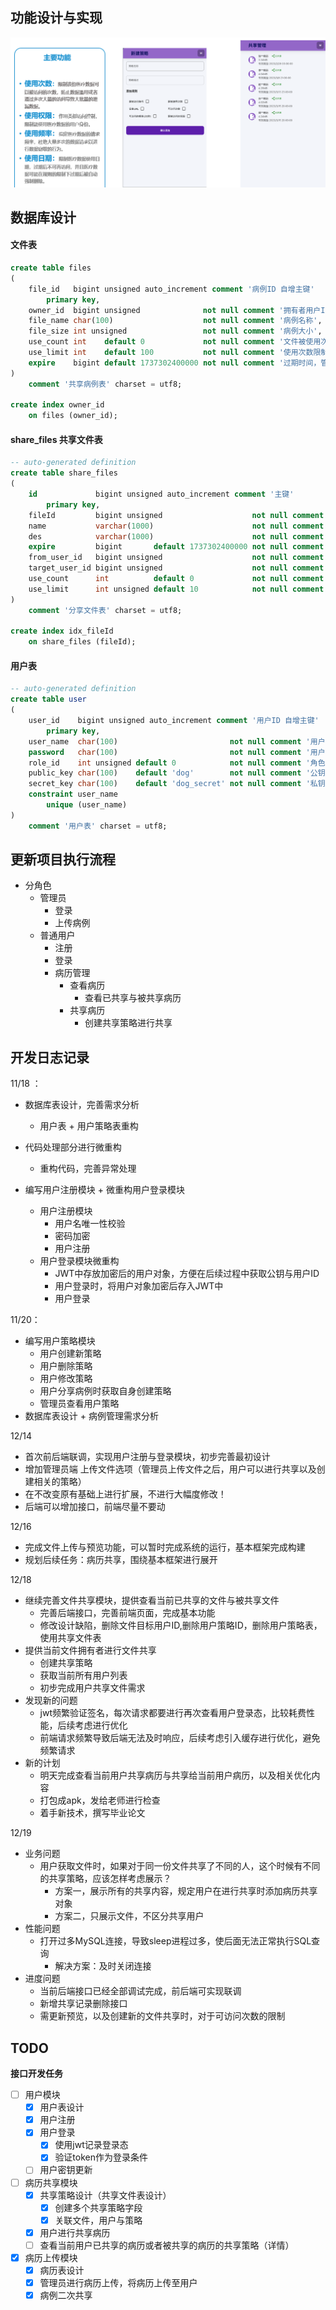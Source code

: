 ## 功能设计与实现

![1700312747480](image/reademe/1700312747480.png)

## 数据库设计
#### 文件表
```sql
create table files
(
    file_id   bigint unsigned auto_increment comment '病例ID 自增主键'
        primary key,
    owner_id  bigint unsigned              not null comment '拥有者用户ID',
    file_name char(100)                    not null comment '病例名称',
    file_size int unsigned                 not null comment '病例大小',
    use_count int    default 0             not null comment '文件被使用次数',
    use_limit int    default 100           not null comment '使用次数限制，管理员上传病历默认拥有100次查看机会',
    expire    bigint default 1737302400000 not null comment '过期时间，管理员上传的病历，可以指定其过期时间，默认为2025年1月'
)
    comment '共享病例表' charset = utf8;

create index owner_id
    on files (owner_id);


```
#### share_files 共享文件表
```sql
-- auto-generated definition
create table share_files
(
    id             bigint unsigned auto_increment comment '主键'
        primary key,
    fileId         bigint unsigned                    not null comment '文件ID',
    name           varchar(1000)                      not null comment '策略名称',
    des            varchar(1000)                      not null comment '策略描述',
    expire         bigint       default 1737302400000 not null comment '过期时间 默认值为当前时间增加一天',
    from_user_id   bigint unsigned                    not null comment '当前共享用户',
    target_user_id bigint unsigned                    not null comment '目标用户ID',
    use_count      int          default 0             not null comment '已使用次数',
    use_limit      int unsigned default 10            not null comment '使用次数 默认值为10'
)
    comment '分享文件表' charset = utf8;

create index idx_fileId
    on share_files (fileId);


```
#### 用户表
```sql
-- auto-generated definition
create table user
(
    user_id    bigint unsigned auto_increment comment '用户ID 自增主键'
        primary key,
    user_name  char(100)                         not null comment '用户名称',
    password   char(100)                         not null comment '用户密码',
    role_id    int unsigned default 0            not null comment '角色ID 管理员 1 普通用户 0 默认为0',
    public_key char(100)    default 'dog'        not null comment '公钥 默认为dog',
    secret_key char(100)    default 'dog_secret' not null comment '私钥 默认为dog_secret',
    constraint user_name
        unique (user_name)
)
    comment '用户表' charset = utf8;


```

## 更新项目执行流程
- 分角色
  - 管理员
    - 登录
    - 上传病例
  - 普通用户
    - 注册
    - 登录
    - 病历管理
      - 查看病历
        - 查看已共享与被共享病历
      - 共享病历
        - 创建共享策略进行共享


## 开发日志记录

11/18 ：

- 数据库表设计，完善需求分析

  - 用户表 + 用户策略表重构
- 代码处理部分进行微重构

  - 重构代码，完善异常处理
- 编写用户注册模块 + 微重构用户登录模块

  - 用户注册模块
    - 用户名唯一性校验
    - 密码加密
    - 用户注册
  - 用户登录模块微重构
    - JWT中存放加密后的用户对象，方便在后续过程中获取公钥与用户ID
    - 用户登录时，将用户对象加密后存入JWT中
    - 用户登录

11/20：

- 编写用户策略模块
  - 用户创建新策略
  - 用户删除策略
  - 用户修改策略
  - 用户分享病例时获取自身创建策略
  - 管理员查看用户策略
- 数据库表设计 + 病例管理需求分析

12/14
- 首次前后端联调，实现用户注册与登录模块，初步完善最初设计
- 增加管理员端 上传文件选项（管理员上传文件之后，用户可以进行共享以及创建相关的策略）
- 在不改变原有基础上进行扩展，不进行大幅度修改！
- 后端可以增加接口，前端尽量不要动

12/16
- 完成文件上传与预览功能，可以暂时完成系统的运行，基本框架完成构建
- 规划后续任务：病历共享，围绕基本框架进行展开

12/18
- 继续完善文件共享模块，提供查看当前已共享的文件与被共享文件
  - 完善后端接口，完善前端页面，完成基本功能
  - 修改设计缺陷，删除文件目标用户ID,删除用户策略ID，删除用户策略表，使用共享文件表
- 提供当前文件拥有者进行文件共享
  - 创建共享策略
  - 获取当前所有用户列表
  - 初步完成用户共享文件需求
- 发现新的问题
  - jwt频繁验证签名，每次请求都要进行再次查看用户登录态，比较耗费性能，后续考虑进行优化
  - 前端请求频繁导致后端无法及时响应，后续考虑引入缓存进行优化，避免频繁请求
- 新的计划
  - 明天完成查看当前用户共享病历与共享给当前用户病历，以及相关优化内容
  - 打包成apk，发给老师进行检查
  - 着手新技术，撰写毕业论文

12/19
- 业务问题
  - 用户获取文件时，如果对于同一份文件共享了不同的人，这个时候有不同的共享策略，应该怎样考虑展示？
    - 方案一，展示所有的共享内容，规定用户在进行共享时添加病历共享对象
    - 方案二，只展示文件，不区分共享用户
- 性能问题
  - 打开过多MySQL连接，导致sleep进程过多，使后面无法正常执行SQL查询
    - 解决方案：及时关闭连接
- 进度问题
  - 当前后端接口已经全部调试完成，前后端可实现联调
  - 新增共享记录删除接口
  - 需更新预览，以及创建新的文件共享时，对于可访问次数的限制
## TODO

**接口开发任务**

- [ ] 用户模块
  - [x] 用户表设计
  - [x] 用户注册
  - [x] 用户登录
    - [x] 使用jwt记录登录态
    - [x] 验证token作为登录条件
  - [ ] 用户密钥更新
- [ ] 病历共享模块
  - [x] 共享策略设计（共享文件表设计）
    - [x] 创建多个共享策略字段
    - [x] 关联文件，用户与策略
  - [x] 用户进行共享病历
  - [ ] 查看当前用户已共享的病历或者被共享的病历的共享策略（详情）
- [x] 病历上传模块
  - [x] 病历表设计
  - [x] 管理员进行病历上传，将病历上传至用户
  - [x] 病例二次共享